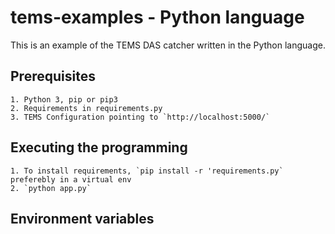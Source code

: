tems-examples - Python language
===============================

This is an example of the TEMS DAS catcher written in the Python language.

Prerequisites
-------------
	
	1. Python 3, pip or pip3
	2. Requirements in requirements.py
	3. TEMS Configuration pointing to `http://localhost:5000/`

Executing the programming
-------------------------
	
	1. To install requirements, `pip install -r 'requirements.py` preferebly in a virtual env
	2. `python app.py`

Environment variables
---------------------
